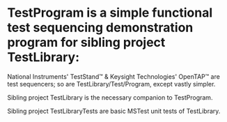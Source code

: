 # TestProgram is a simple functional test sequencing demonstration program for sibling project TestLibrary:
  National Instruments' TestStand™ & Keysight Technologies' OpenTAP™ are test sequencers; so are TestLibrary/Test/Program, except vastly simpler.
  
  Sibling project TestLibrary is the necessary companion to TestProgram.
  
  Sibling project TestLibraryTests are basic MSTest unit tests of TestLibrary.
